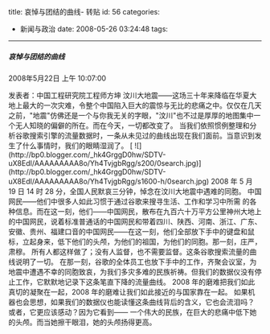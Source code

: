 title: 哀悼与团结的曲线-  转贴
id: 56
categories:
  - 新闻与政治
date: 2008-05-26 03:24:48
tags:
---

<div id="msgcns!9697D6160EFEBC17!1670" class="bvMsg">

##### <a>哀悼与团结的曲线</a>
 <p>2008年5月22日 上午 10:07:00 <p>发表者：中国工程研究院工程师方坤 
汶川大地震——这场三十年来降临在华夏大地上最大的一次灾难，令整个中国陷入巨大的震惊与无比的悲痛之中。仅仅在几天之前，&quot;地震&quot;仿佛还是一个与你我无关的字眼，&quot;汶川&quot;也不过是厚厚的地图集中一个无人知晓的偏僻的所在。而在今天，一切都改变了。
当我们依照惯例整理和分析谷歌搜索引擎的流量数据时，一条从未见过的曲线出现在我们面前。当意识到发生了什么事情时，我们的眼睛湿润了。
[
![](http://bp0.blogger.com/_hk4GrggD0hw/SDTV-uX8EdI/AAAAAAAAA8o/Yh4TvjgbRgg/s200/0search.jpg)](http://bp0.blogger.com/_hk4GrggD0hw/SDTV-uX8EdI/AAAAAAAAA8o/Yh4TvjgbRgg/s1600-h/0search.jpg)
2008 年 5 月 19 日 14 时 28 分，全国人民默哀三分钟，悼念在汶川大地震中遇难的同胞。
中国网民——他们中很多人如此习惯于通过谷歌来搜寻生活、工作和学习中所需
的各种信息。而在这一刻，他们——中国网民，散布在九百六十万平方公里神州大地上的中国网民，说着标准普通话的中国网民和带着四川、陕西、河南、浙江、广东、安徽、贵州、福建口音的中国网民——在这一刻，他们全部放下手中的键盘和鼠标，立起身来，低下他们的头颅，为他们的祖国，为他们的同胞。那一刻，庄严，肃穆。
所有人都这样做了；没有人监督，也不需要监督。这条谷歌搜索流量的曲线说明了一切。
在那一刻，谷歌的全体员工也放下手中的工作，齐聚会议室，为地震中遭遇不幸的同胞致哀，为我们多灾多难的民族祈祷。但我们的数据仪没有停止工作，它默默地记录下这条笔直下降的流量曲线。
2008 年的磨难把我们如此真切的凝聚在一起，2008 年的磨难让我们如此接近的与国家靠在一起。
如果机器也会思想，如果我们的数据仪也能读懂这条曲线背后的含义，它也会流泪吗？
或者，它更应该感动？因为它看到——
一个伟大的民族，在巨大的悲痛中低下她的头颅。而当她擦干眼泪，她的头颅扬得更高。</div>